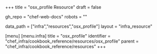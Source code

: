 +++
title = "osx_profile Resource"
draft = false

gh_repo = "chef-web-docs"
robots = ""

data_path = ["infra","resources","osx_profile"]
layout = "infra_resource"


[menu]
  [menu.infra]
    title = "osx_profile"
    identifier = "chef_infra/cookbook_reference/resources/osx_profile"
    parent = "chef_infra/cookbook_reference/resources"
+++

<!-- The contents of this page are automatically generated from the osx_profile.yaml file in the data directory. -->
<!-- To suggest a change, edit the https://github.com/chef/chef/blob/master/lib/chef/resource/osx_profile.rb file
      and submit a pull request to the https://github.com/chef/chef repository. -->
